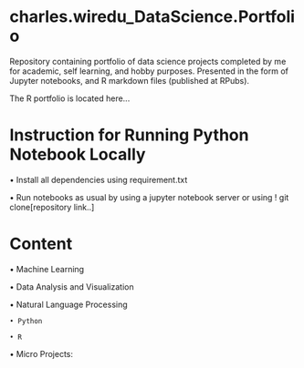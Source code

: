 # charles.wiredu_DataScience.Portfolio
Repository containing portfolio of data science projects completed by me for academic, self learning, and hobby purposes. Presented in the form of Jupyter notebooks, and R markdown files (published at RPubs).

The R portfolio is located here...

# Instruction for Running Python Notebook Locally

•	Install all dependencies using requirement.txt

• Run notebooks as usual by using a jupyter notebook server or using ! git clone[repository link..]

# Content

• Machine Learning

• Data Analysis and Visualization

• Natural Language Processing

    • Python
    
    • R
    
• Micro Projects:

